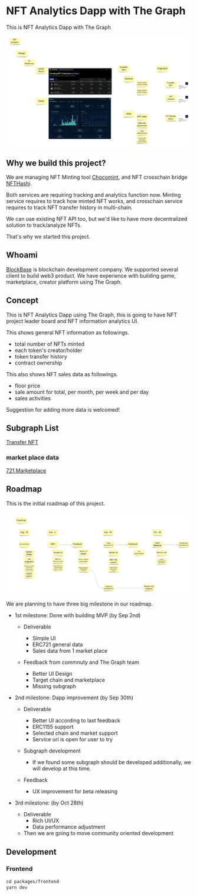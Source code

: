 # NFT Analytics Dapp with The Graph

This is NFT Analytics Dapp with The Graph

![system design](./docs/system-design.jpg)

## Why we build this project?

We are managing NFT Minting tool [Chocomint](https://factory.chocomint.app/), and NFT crosschain bridge [NFTHashi](https://nfthashi.com/).

Both services are requiring tracking and analytics function now. Minting service requires to track how minted NFT works, and crosschain service requires to track NFT transfer history in multi-chain.

We can use existing NFT API too, but we'd like to have more decentralized solution to track/analyze NFTs. 

That's why we started this project.

## Whoami

[BlockBase](https://mobile.twitter.com/blockbase_inc) is blockchain development company. We supported several client to build web3 product. We have experience with building game, marketplace, creator platform using The Graph. 


## Concept

This is NFT Analytics Dapp using The Graph, this is going to have NFT project leader board and NFT information analytics UI.

This shows general NFT information as followings.

- total number of NFTs minted
- each token's creator/holder
- token transfer history
- contract ownership

This also shows NFT sales data as followings.

- floor price
- sale amount for total, per month, per week and per day
- sales activities

Suggestion for adding more data is welcomed!

## Subgraph List

[Transfer NFT](https://thegraph.com/explorer/subgraph?id=21dvLGCdpj4TNQXt7azhjc2sZhj2j5fWXuYCYG6z3mjP&view=Overview)

### market place data
[721 Marketplace](https://thegraph.com/explorer/subgraph?id=B333F7Ra4kuVBSwHFDfH9x9N1341GYHvdfpV94KY8Gmv&view=Overview)

## Roadmap

This is the initial roadmap of this project.

![roadmap](./docs/initial-roadmap.jpg)

We are planning to have three big milestone in our roadmap.

- 1st milestone: Done with building MVP (by Sep 2nd)
  - Deliverable 
    - Simple UI
    - ERC721 general data
    - Sales data from 1 market place

  - Feedback from commnuty and The Graph team
    - Better UI Design
    - Target chain and marketplace 
    - Missing subgraph

- 2nd milestone: Dapp improvement (by Sep 30th)
  - Deliverable
    - Better UI according to last feedback
    - ERC1155 support
    - Selected chain and market support
    - Service url is open for user to try
  
  - Subgraph development
    - If we found some subgraph should be developed additionally, we will develop at this time. 

  - Feedback
    - UX improvement for beta releasing

- 3rd milestone: (by Oct 28th)
  - Deliverable
    - Rich UI/UX
    - Data performance adjustment
  - Then we are going to move community oriented development

## Development

### Frontend

```
cd packages/frontend
yarn dev
```

